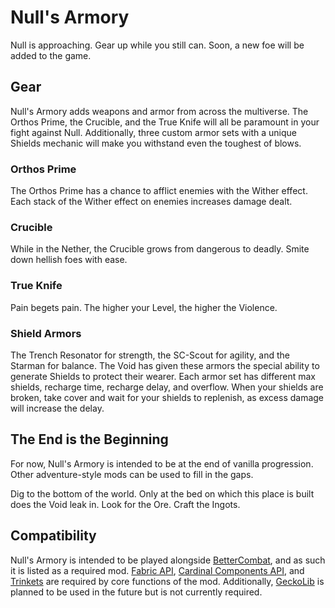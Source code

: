 # Null's Armory
Null is approaching. Gear up while you still can. Soon, a new foe will be added to the game.

## Gear

Null's Armory adds weapons and armor from across the multiverse. The Orthos Prime, the Crucible, and the True Knife will all be paramount in your fight against Null. Additionally, three custom armor sets with a unique Shields mechanic will make you withstand even the toughest of blows.

### Orthos Prime
The Orthos Prime has a chance to afflict enemies with the Wither effect. Each stack of the Wither effect on enemies increases damage dealt.

### Crucible
While in the Nether, the Crucible grows from dangerous to deadly. Smite down hellish foes with ease.

### True Knife
Pain begets pain. The higher your Level, the higher the Violence.

### Shield Armors
The Trench Resonator for strength, the SC-Scout for agility, and the Starman for balance. The Void has given these armors the special ability to generate Shields to protect their wearer. Each armor set has different max shields, recharge time, recharge delay, and overflow. When your shields are broken, take cover and wait for your shields to replenish, as excess damage will increase the delay.

## The End is the Beginning
For now, Null's Armory is intended to be at the end of vanilla progression. Other adventure-style mods can be used to fill in the gaps.

Dig to the bottom of the world. Only at the bed on which this place is built does the Void leak in. Look for the Ore. Craft the Ingots.

## Compatibility
Null's Armory is intended to be played alongside [BetterCombat](https://modrinth.com/mod/better-combat/versions), and as such it is listed as a required mod. [Fabric API](https://modrinth.com/mod/fabric-api), [Cardinal Components API](https://modrinth.com/mod/cardinal-components-api), and [Trinkets](https://modrinth.com/mod/trinkets/versions) are required by core functions of the mod. Additionally, [GeckoLib](https://modrinth.com/mod/geckolib/versions) is planned to be used in the future but is not currently required.